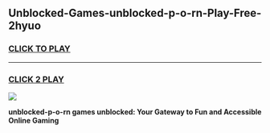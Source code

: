 
## Unblocked-Games-unblocked-p-o-rn-Play-Free-2hyuo
<h3>
<a href="https://premium76.site?title=unblocked-p-o-rn&ref=10A">CLICK TO PLAY</a></h3>
<hr>

<h3>
<a href="https://premium76.site?title=unblocked-p-o-rn&ref=10A">CLICK 2 PLAY</a>
  
</h3>

<a href="https://premium76.site?title=unblocked-p-o-rn&ref=10A"><img src="https://clearcache.store/games.png"></a>


**unblocked-p-o-rn games unblocked: Your Gateway to Fun and Accessible Online Gaming**
